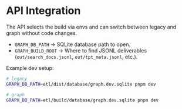 # API Integration

The API selects the build via envs and can switch between legacy and graph without code changes.

- `GRAPH_DB_PATH` → SQLite database path to open.
- `GRAPH_BUILD_ROOT` → Where to find JSONL deliverables (`out/search_docs.jsonl`, `out/tpt_meta.jsonl`, etc.).

Example dev setup:

```bash
# legacy
GRAPH_DB_PATH=etl/dist/database/graph.dev.sqlite pnpm dev

# graph
GRAPH_DB_PATH=etl/build/database/graph.dev.sqlite pnpm dev
```
